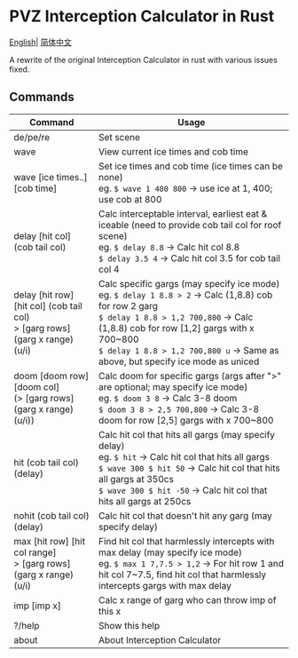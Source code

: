 # PVZ Interception Calculator in Rust

[English](./README_en.md)| [简体中文](../README.md) 

A rewrite of the original Interception Calculator in rust with various issues fixed.

## Commands
| Command | Usage |
| -------- | ----------- |
| de/pe/re   |             Set scene |
| wave             |       View current ice times and cob time |
| wave [ice times..] [cob time]  | Set ice times and cob time (ice times can be none)<br>eg. `$ wave 1 400 800` -> use ice at 1, 400; use cob at 800 |
| delay [hit col] (cob tail col)| Calc interceptable interval, earliest eat & iceable (need to provide cob tail col for roof scene)<br>eg. `$ delay 8.8` -> Calc hit col 8.8<br>`$ delay 3.5 4` -> Calc hit col 3.5 for cob tail col 4  |
| delay [hit row] [hit col] (cob tail col)<br>> [garg rows] (garg x range) (u/i) | Calc specific gargs (may specify ice mode)<br>eg. `$ delay 1 8.8 > 2` -> Calc (1,8.8) cob for row 2 garg<br>`$ delay 1 8.8 > 1,2 700,800` -> Calc (1,8.8) cob for row [1,2] gargs with x 700~800<br>`$ delay 1 8.8 > 1,2 700,800 u` -> Same as above, but specify ice mode as uniced  |
| doom [doom row] [doom col]<br>(> [garg rows] (garg x range) (u/i)) | Calc doom for specific gargs (args after ">" are optional; may specify ice mode)<br>eg. `$ doom 3 8` -> Calc 3-8 doom<br>`$ doom 3 8 > 2,5 700,800` -> Calc 3-8 doom for row [2,5] gargs with x 700~800  |
| hit (cob tail col) (delay) |Calc hit col that hits all gargs (may specify delay)<br>eg. `$ hit` -> Calc hit col that hits all gargs<br>`$ wave 300 $ hit 50` -> Calc hit col that hits all gargs at 350cs<br>`$ wave 300 $ hit -50` -> Calc hit col that hits all gargs at 250cs |
| nohit (cob tail col) (delay) |Calc hit col that doesn't hit any garg (may specify delay) |
| max [hit row] [hit col range]<br>> [garg rows] (garg x range) (u/i) | Find hit col that harmlessly intercepts with max delay (may specify ice mode)<br>eg. `$ max 1 7,7.5 > 1,2` -> For hit row 1 and hit col 7~7.5, find hit col that harmlessly intercepts gargs with max delay |
| imp [imp x]          |    Calc x range of garg who can throw imp of this x |
| ?/help              |     Show this help |
|  about              |     About Interception Calculator |